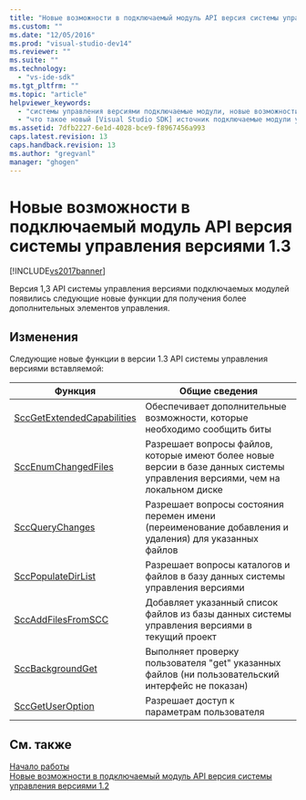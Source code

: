 ```yaml
---
title: "Новые возможности в подключаемый модуль API версия системы управления версиями 1.3 | Microsoft Docs"
ms.custom: ""
ms.date: "12/05/2016"
ms.prod: "visual-studio-dev14"
ms.reviewer: ""
ms.suite: ""
ms.technology: 
  - "vs-ide-sdk"
ms.tgt_pltfrm: ""
ms.topic: "article"
helpviewer_keywords: 
  - "системы управления версиями подключаемые модули, новые возможности API v1.3"
  - "что такое новый [Visual Studio SDK] источник подключаемые модули управления"
ms.assetid: 7dfb2227-6e1d-4028-bce9-f8967456a993
caps.latest.revision: 13
caps.handback.revision: 13
ms.author: "gregvanl"
manager: "ghogen"
---
```

# Новые возможности в подключаемый модуль API версия системы управления версиями 1.3
[!INCLUDE[vs2017banner](../../code-quality/includes/vs2017banner.md)]

Версия 1,3 API системы управления версиями подключаемых модулей появились следующие новые функции для получения более дополнительных элементов управления.  
  
## Изменения  
 Следующие новые функции в версии 1.3 API системы управления версиями вставляемой:  
  
|Функция|Общие сведения|  
|-------------|--------------------|  
|[SccGetExtendedCapabilities](../../extensibility/sccgetextendedcapabilities-function.md)|Обеспечивает дополнительные возможности, которые необходимо сообщить биты|  
|[SccEnumChangedFiles](../../extensibility/sccenumchangedfiles-function.md)|Разрешает вопросы файлов, которые имеют более новые версии в базе данных системы управления версиями, чем на локальном диске|  
|[SccQueryChanges](../../extensibility/sccquerychanges-function.md)|Разрешает вопросы состояния перемен имени \(переименование добавления и удаления\) для указанных файлов|  
|[SccPopulateDirList](../../extensibility/sccpopulatedirlist-function.md)|Разрешает вопросы каталогов и файлов в базу данных системы управления версиями|  
|[SccAddFilesFromSCC](../../extensibility/sccaddfilesfromscc-function.md)|Добавляет указанный список файлов из базы данных системы управления версиями в текущий проект|  
|[SccBackgroundGet](../../extensibility/sccbackgroundget-function.md)|Выполняет проверку пользователя "get" указанных файлов \(ни пользовательский интерфейс не показан\)|  
|[SccGetUserOption](../../extensibility/sccgetuseroption-function.md)|Разрешает доступ к параметрам пользователя|  
  
## См. также  
 [Начало работы](../../extensibility/internals/getting-started-with-source-control-plug-ins.md)   
 [Новые возможности в подключаемый модуль API версия системы управления версиями 1.2](../../extensibility/internals/what-s-new-in-the-source-control-plug-in-api-version-1-2.md)